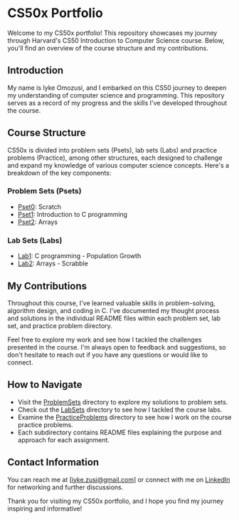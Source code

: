 # CS50x Portfolio

Welcome to my CS50x portfolio! This repository showcases my journey through Harvard's CS50 Introduction to Computer Science course. Below, you'll find an overview of the course structure and my contributions.

## Introduction

My name is Iyke Omozusi, and I embarked on this CS50 journey to deepen my understanding of computer science and programming. This repository serves as a record of my progress and the skills I've developed throughout the course.

## Course Structure

CS50x is divided into problem sets (Psets), lab sets (Labs) and practice problems (Practice), among other structures, each designed to challenge and expand my knowledge of various computer science concepts. Here's a breakdown of the key components:

### Problem Sets (Psets)

- [Pset0](./ProblemSets/Pset0): Scratch
- [Pset1](./ProblemSets/Pset1): Introduction to C programming
- [Pset2](./ProblemSets/Pset2): Arrays

### Lab Sets (Labs)

- [Lab1](./LabSets/Lab1): C programming - Population Growth
- [Lab2](./LabSets/Lab2): Arrays - Scrabble

## My Contributions

Throughout this course, I've learned valuable skills in problem-solving, algorithm design, and coding in C. I've documented my thought process and solutions in the individual README files within each problem set, lab set, and practice problem directory.

Feel free to explore my work and see how I tackled the challenges presented in the course. I'm always open to feedback and suggestions, so don't hesitate to reach out if you have any questions or would like to connect.

## How to Navigate

- Visit the [ProblemSets](./ProblemSets) directory to explore my solutions to problem sets.
- Check out the [LabSets](./LabSets) directory to see how I tackled the course labs.
- Examine the [PracticeProblems](./PracticeProblems) directory to see how I work on the course practice problems.
- Each subdirectory contains README files explaining the purpose and approach for each assignment.

## Contact Information

You can reach me at [iyke.zusi@gmail.com] or connect with me on [LinkedIn](https://www.linkedin.com/in/iomozusi) for networking and further discussions.

Thank you for visiting my CS50x portfolio, and I hope you find my journey inspiring and informative!
